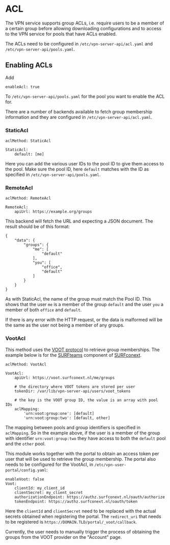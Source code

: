 # ACL

The VPN service supports group ACLs, i.e. require users to be a member of a 
certain group before allowing downloading configurations and to access to the 
VPN service for pools that have ACLs enabled.

The ACLs need to be configured in `/etc/vpn-server-api/acl.yaml` and 
`/etc/vpn-server-api/pools.yaml`. 

## Enabling ACLs

Add

    enableAcl: true

To `/etc/vpn-server-api/pools.yaml` for the pool you want to enable the ACL 
for.

There are a number of backends available to fetch group membership 
information and they are configured in `/etc/vpn-server-api/acl.yaml`.

### StaticAcl

    aclMethod: StaticAcl

    StaticAcl:
        default: [me]

Here you can add the various user IDs to the pool ID to give them access to
the pool. Make sure the pool ID, here `default` matches with the ID as 
specified in `/etc/vpn-server-api/pools.yaml`.

### RemoteAcl

    aclMethod: RemoteAcl

    RemoteAcl:
        apiUrl: https://example.org/groups

This backend will fetch the URL and expecting a JSON document. The result 
should be of this format:

    {
        "data": {
            "groups": {
                "me": [
                    "default"
                ],
                "you": [
                    "office",
                    "default"
                ]
            }
        }
    }

As with StaticAcl, the name of the group must match the Pool ID. This 
shows that the user `me` is a member of the group `default` and the user `you` 
a member of both `office` and `default`.

If there is any error with the HTTP request, or the data is malformed will 
be the same as the user not being a member of any groups.

### VootAcl

This method uses the [VOOT protocol](http://openvoot.org/) to retrieve group 
memberships. The example below is for the 
[SURFteams](https://teams.surfconext.nl) component of 
[SURFconext](https://www.surf.nl/en/services-and-products/surfconext/index.html).

    aclMethod: VootAcl

    VootAcl:
        apiUrl: https://voot.surfconext.nl/me/groups

        # the directory where VOOT tokens are stored per user
        tokenDir: /var/lib/vpn-server-api/users/voot_tokens

        # the key is the VOOT group ID, the value is an array with pool IDs
        aclMapping:
            'urn:voot:group:one': [default]
            'urn:voot:group:two': [default, other]

The mapping between pools and group identifiers is specified in `aclMapping`. 
So in the example above, if the user is a member of the group with identifier 
`urn:voot:group:two` they have access to both the `default` pool and the 
`other` pool.

This module works together with the portal to obtain an access token per user
that will be used to retrieve the group membership. The portal also needs to
be configured for the VootAcl, in `/etc/vpn-user-portal/config.yaml`: 

    enableVoot: false
    Voot:
        clientId: my_client_id
        clientSecret: my_client_secret
        authorizationEndpoint: https://authz.surfconext.nl/oauth/authorize
        tokenEndpoint: https://authz.surfconext.nl/oauth/token

Here the `clientId` and `clientSecret` need to be replaced with the actual 
secrets obtained when registering the portal. The `redirect_uri` that needs to
be registered is `https://DOMAIN.TLD/portal/_voot/callback`.

Currently, the user needs to manually trigger the process of obtaining the 
groups from the VOOT provider on the "Account" page.
